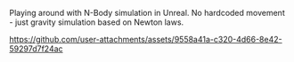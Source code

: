 Playing around with N-Body simulation in Unreal. No hardcoded movement - just gravity simulation based on Newton laws.

https://github.com/user-attachments/assets/9558a41a-c320-4d66-8e42-59297d7f24ac

